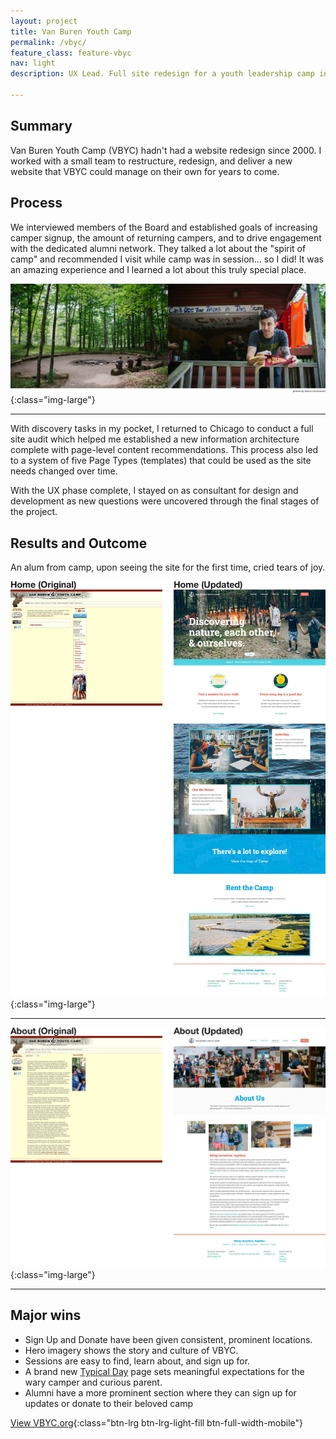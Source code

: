 ```yaml
---
layout: project
title: Van Buren Youth Camp
permalink: /vbyc/
feature_class: feature-vbyc
nav: light
description: UX Lead. Full site redesign for a youth leadership camp in Michigan.

---
```


## Summary

Van Buren Youth Camp (VBYC) hadn't had a website redesign since 2000. I worked with a small team to restructure, redesign, and deliver a new website that VBYC could manage on their own for years to come.

## Process

We interviewed members of the Board and established goals of increasing camper signup, the amount of returning campers, and to drive engagement with the dedicated alumni network. They talked a lot about the "spirit of camp" and recommended I visit while camp was in session... so I did! It was an amazing experience and I learned a lot about this truly special place.

![VBYC Site visit](/assets/images/projects/vbyc-visit.jpg){:class="img-large"}

---

With discovery tasks in my pocket, I returned to Chicago to conduct a full site audit which helped me established a new information architecture complete with page-level content recommendations. This process also led to a system of five Page Types (templates) that could be used as the site needs changed over time.

With the UX phase complete, I stayed on as consultant for design and development as new questions were uncovered through the final stages of the project.

## Results and Outcome
An alum from camp, upon seeing the site for the first time, cried tears of joy.

![VBYC Home](/assets/images/projects/vbyc-home.jpg){:class="img-large"}

---

![VBYC About](/assets/images/projects/vbyc-about.jpg){:class="img-large"}

---

## Major wins
- Sign Up and Donate have been given consistent, prominent locations.
- Hero imagery shows the story and culture of VBYC.
- Sessions are easy to find, learn about, and sign up for.
- A brand new [Typical Day](http://vbyc.org/typical-day/) page sets meaningful expectations for the wary camper and curious parent.
- Alumni have a more prominent section where they can sign up for updates or donate to their beloved camp

[View VBYC.org](http://www.vbyc.org){:class="btn-lrg btn-lrg-light-fill btn-full-width-mobile"}
